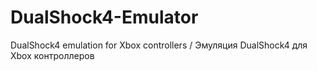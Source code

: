 # DualShock4-Emulator
DualShock4 emulation for Xbox controllers / Эмуляция DualShock4 для Xbox контроллеров
